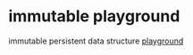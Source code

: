 immutable playground
=======

immutable persistent data structure [playground](http://nathanfaucett.github.io/immutable-playground)
